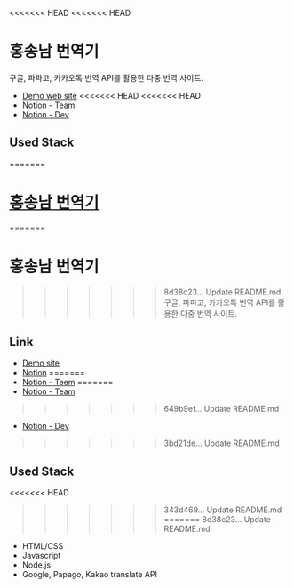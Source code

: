 <<<<<<< HEAD
<<<<<<< HEAD
# 홍송남 번역기
구글, 파파고, 카카오톡 번역 API를 활용한 다중 번역 사이트.
 * [Demo web site](https://jjuny-translator.herokuapp.com/) 
<<<<<<< HEAD
<<<<<<< HEAD
 * [Notion - Team](https://www.notion.so/da94d6eee4484ea587390886dac9b28d)
 * [Notion - Dev](https://www.notion.so/ca37ba270cc9490e98aaaa97aae77e5a)

## Used Stack
=======
# [홍송남 번역기](https://jjuny-translator.herokuapp.com/)
=======
# 홍송남 번역기
>>>>>>> 8d38c23... Update README.md
구글, 파파고, 카카오톡 번역 API를 활용한 다중 번역 사이트.

## Link
 * [Demo site](https://jjuny-translator.herokuapp.com/)
 * [Notion](https://www.notion.so/da94d6eee4484ea587390886dac9b28d)
=======
 * [Notion - Teem](https://www.notion.so/da94d6eee4484ea587390886dac9b28d)
=======
 * [Notion - Team](https://www.notion.so/da94d6eee4484ea587390886dac9b28d)
>>>>>>> 649b9ef... Update README.md
 * [Notion - Dev](https://www.notion.so/ca37ba270cc9490e98aaaa97aae77e5a)
>>>>>>> 3bd21de... Update README.md

## Used Stack
<<<<<<< HEAD

>>>>>>> 343d469... Update README.md
=======
>>>>>>> 8d38c23... Update README.md
- HTML/CSS
- Javascript
- Node.js
- Google, Papago, Kakao translate API
